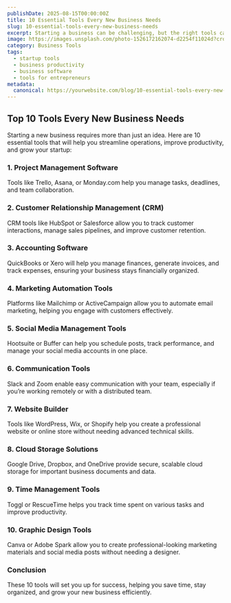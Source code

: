 ```yaml
---
publishDate: 2025-08-15T00:00:00Z
title: 10 Essential Tools Every New Business Needs
slug: 10-essential-tools-every-new-business-needs
excerpt: Starting a business can be challenging, but the right tools can make a big difference. Here are 10 essential tools every new business needs for efficiency and success.
image: https://images.unsplash.com/photo-1526172162074-d2254f11024d?crop=entropy&cs=tinysrgb&fit=max&ixid=MnwzNjQzOXwwfDF8c2VhcmNofDk5fHxiYXNlZCBpbi1wcm9kdWN0aXZpdHkgfGVufDB8fHx8fDE2NzYzNzYzNzI&ixlib=rb-1.2.1&q=80&w=1080
category: Business Tools
tags:
  - startup tools
  - business productivity
  - business software
  - tools for entrepreneurs
metadata:
  canonical: https://yourwebsite.com/blog/10-essential-tools-every-new-business-needs
---
```


## Top 10 Tools Every New Business Needs

Starting a new business requires more than just an idea. Here are 10 essential tools that will help you streamline operations, improve productivity, and grow your startup:

### 1. **Project Management Software**  
Tools like Trello, Asana, or Monday.com help you manage tasks, deadlines, and team collaboration.

### 2. **Customer Relationship Management (CRM)**  
CRM tools like HubSpot or Salesforce allow you to track customer interactions, manage sales pipelines, and improve customer retention.

### 3. **Accounting Software**  
QuickBooks or Xero will help you manage finances, generate invoices, and track expenses, ensuring your business stays financially organized.

### 4. **Marketing Automation Tools**  
Platforms like Mailchimp or ActiveCampaign allow you to automate email marketing, helping you engage with customers effectively.

### 5. **Social Media Management Tools**  
Hootsuite or Buffer can help you schedule posts, track performance, and manage your social media accounts in one place.

### 6. **Communication Tools**  
Slack and Zoom enable easy communication with your team, especially if you’re working remotely or with a distributed team.

### 7. **Website Builder**  
Tools like WordPress, Wix, or Shopify help you create a professional website or online store without needing advanced technical skills.

### 8. **Cloud Storage Solutions**  
Google Drive, Dropbox, and OneDrive provide secure, scalable cloud storage for important business documents and data.

### 9. **Time Management Tools**  
Toggl or RescueTime helps you track time spent on various tasks and improve productivity.

### 10. **Graphic Design Tools**  
Canva or Adobe Spark allow you to create professional-looking marketing materials and social media posts without needing a designer.

### Conclusion  
These 10 tools will set you up for success, helping you save time, stay organized, and grow your new business efficiently.
